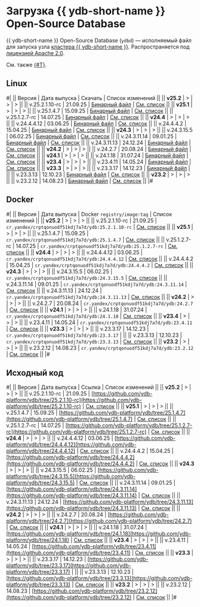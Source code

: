 # Загрузка {{ ydb-short-name }} Open-Source Database

{{ ydb-short-name }} Open-Source Database (`ydbd`) — исполняемый файл для запуска узла [кластера {{ ydb-short-name }}](../concepts/glossary.md#cluster). Распространяется под [лицензией Apache 2.0](https://github.com/ydb-platform/ydb/blob/main/LICENSE).

См. также [{#T}](yandex-enterprise-database.md).

## Linux

#|
|| Версия |  Дата выпуска | Скачать | Список изменений ||
|| **v25.2** | > | > | > ||
|| v.25.2.1.10-rc   | 21.09.25 | [Бинарный файл](https://binaries.ydb.tech/release/25.2.1.10-rc/ydbd-25.2.1.10-rc-linux-amd64.tar.gz) | [См. список](../changelog-server.md#25-2-1-10-rc) ||
|| **v25.1** | > | > | > ||
|| v.25.1.4.7   | 15.09.25 | [Бинарный файл](https://binaries.ydb.tech/release/25.1.4.7/ydbd-25.1.4.7-linux-amd64.tar.gz) | [См. список](../changelog-server.md#25-1-4-7) ||
|| v.25.1.2.7-rc   | 14.07.25 | [Бинарный файл](https://binaries.ydb.tech/release/25.1.2.7-rc/ydbd-25.1.2.7-rc-linux-amd64.tar.gz) | [См. список](../changelog-server.md#25-1-2-7-rc) ||
|| **v24.4** | > | > | > ||
|| v.24.4.4.12  | 03.06.25 | [Бинарный файл](https://binaries.ydb.tech/release/24.4.4.12/ydbd-24.4.4.12-linux-amd64.tar.gz) | [См. список](../changelog-server.md#24-4-4-12) ||
|| v.24.4.4.2   | 15.04.25 | [Бинарный файл](https://binaries.ydb.tech/release/24.4.4.2/ydbd-24.4.4.2-linux-amd64.tar.gz) | [См. список](../changelog-server.md#24-4-4-2) ||
|| **v24.3** | > | > | > ||
|| v.24.3.15.5   | 06.02.25 | [Бинарный файл](https://binaries.ydb.tech/release/24.3.15.5/ydbd-24.3.15.5-linux-amd64.tar.gz) | [См. список](../changelog-server.md#24-3-15-5) ||
|| v.24.3.11.14  | 09.01.25 | [Бинарный файл](https://binaries.ydb.tech/release/24.3.11.14/ydbd-24.3.11.14-linux-amd64.tar.gz) | [См. список](../changelog-server.md#24-3-11-14) ||
|| v.24.3.11.13  | 24.12.24 | [Бинарный файл](https://binaries.ydb.tech/release/24.3.11.13/ydbd-24.3.11.13-linux-amd64.tar.gz) | [См. список](../changelog-server.md#24-3-11-13) ||
|| **v24.2** | > | > | > ||
|| v.24.2.7  | 20.08.24 | [Бинарный файл](https://binaries.ydb.tech/release/24.2.7/ydbd-24.2.7-linux-amd64.tar.gz) | [См. список](../changelog-server.md#24-2) ||
|| **v24.1** | > | > | > ||
|| v.24.1.18 | 31.07.24 | [Бинарный файл](https://binaries.ydb.tech/release/24.1.18/ydbd-24.1.18-linux-amd64.tar.gz) | [См. список](../changelog-server.md#24-1) ||
|| **v23.4** | > | > | > ||
|| v.23.4.11 | 14.05.24 | [Бинарный файл](https://binaries.ydb.tech/release/23.4.11/ydbd-23.4.11-linux-amd64.tar.gz) | [См. список](../changelog-server.md#23-4) ||
|| **v23.3** | > | > | > ||
|| v.23.3.17 | 14.12.23 | [Бинарный файл](https://binaries.ydb.tech/release/23.3.17/ydbd-23.3.17-linux-amd64.tar.gz) | ||
|| v.23.3.13 | 12.10.23 | [Бинарный файл](https://binaries.ydb.tech/release/23.3.13/ydbd-23.3.13-linux-amd64.tar.gz) | [См. список](../changelog-server.md#23-3) ||
|| **v23.2** | > | > | > ||
|| v.23.2.12 | 14.08.23 | [Бинарный файл](https://binaries.ydb.tech/release/23.2.12/ydbd-23.2.12-linux-amd64.tar.gz) | [См. список](../changelog-server.md#23-2) ||
|#

## Docker

#|
|| Версия |  Дата выпуска | Docker `registry/image:tag` | Список изменений ||
|| **v25.2** | > | > | > ||
|| v.25.2.1.10-rc  | 21.09.25 | `cr.yandex/crptqonuodf51kdj7a7d/ydb:25.2.1.10-rc` | [См. список](../changelog-server.md#25-2-1-10-rc) ||
|| **v25.1** | > | > | > ||
|| v.25.1.4.7  | 15.09.25 | `cr.yandex/crptqonuodf51kdj7a7d/ydb:25.1.4.7` | [См. список](../changelog-server.md#25-1-4-7) ||
|| v.25.1.2.7-rc  | 14.07.25 | `cr.yandex/crptqonuodf51kdj7a7d/ydb:25.1.2.7-rc` | [См. список](../changelog-server.md#25-1-2-7-rc) ||
|| **v24.4** | > | > | > ||
|| v.24.4.4.12  | 03.06.25 | `cr.yandex/crptqonuodf51kdj7a7d/ydb:24.4.4.12` | [См. список](../changelog-server.md#24-4-4-12) ||
|| v.24.4.4.2  | 15.04.25 | `cr.yandex/crptqonuodf51kdj7a7d/ydb:24.4.4.2` | [См. список](../changelog-server.md#24-4-4-2) ||
|| **v24.3** | > | > | > ||
|| v.24.3.15.5  | 06.02.25 | `cr.yandex/crptqonuodf51kdj7a7d/ydb:24.3.15.5` | [См. список](../changelog-server.md#24-3-15-5) ||
|| v.24.3.11.14  | 09.01.25 | `cr.yandex/crptqonuodf51kdj7a7d/ydb:24.3.11.14` | [См. список](../changelog-server.md#24-3-11-14) ||
|| v.24.3.11.13  | 24.12.24 | `cr.yandex/crptqonuodf51kdj7a7d/ydb:24.3.11.13` | [См. список](../changelog-server.md#24-3-11-13) ||
|| **v24.2** | > | > | > ||
|| v.24.2.7  | 20.08.24 | `cr.yandex/crptqonuodf51kdj7a7d/ydb:24.2.7` | [См. список](../changelog-server.md#24-2) ||
|| **v24.1** | > | > | > ||
|| v.24.1.18 | 31.07.24 | `cr.yandex/crptqonuodf51kdj7a7d/ydb:24.1.18` | [См. список](../changelog-server.md#24-1) ||
|| **v23.4** | > | > | > ||
|| v.23.4.11 | 14.05.24 | `cr.yandex/crptqonuodf51kdj7a7d/ydb:23.4.11` | [См. список](../changelog-server.md#23-4) ||
|| **v23.3** | > | > | > ||
|| v.23.3.17 | 14.12.23 | `cr.yandex/crptqonuodf51kdj7a7d/ydb:23.3.17` | ||
|| v.23.3.13 | 12.10.23 | `cr.yandex/crptqonuodf51kdj7a7d/ydb:23.3.13` | [См. список](../changelog-server.md#23-3) ||
|| **v23.2** | > | > | > ||
|| v.23.2.12 | 14.08.23 | `cr.yandex/crptqonuodf51kdj7a7d/ydb:23.2.12` | [См. список](../changelog-server.md#23-2) ||
|#

## Исходный код

#|
|| Версия |  Дата выпуска | Ссылка | Список изменений ||
|| **v25.2** | > | > | > ||
|| v.25.2.1.10-rc  | 21.09.25 | [https://github.com/ydb-platform/ydb/tree/25.2.1.10-rc](https://github.com/ydb-platform/ydb/tree/25.2.1.10-rc) | [См. список](../changelog-server.md#25-2-1-10-rc) ||
|| **v25.1** | > | > | > ||
|| v.25.1.4.7  | 15.09.25 | [https://github.com/ydb-platform/ydb/tree/25.1.4.7](https://github.com/ydb-platform/ydb/tree/25.1.4.7) | [См. список](../changelog-server.md#25-1-4-7) ||
|| v.25.1.2.7-rc  | 14.07.25 | [https://github.com/ydb-platform/ydb/tree/25.1.2.7-rc](https://github.com/ydb-platform/ydb/tree/25.1.2.7-rc) | [См. список](../changelog-server.md#25-1-2-7-rc) ||
|| **v24.4** | > | > | > ||
|| v.24.4.4.12  | 03.06.25 | [https://github.com/ydb-platform/ydb/tree/24.4.4.12](https://github.com/ydb-platform/ydb/tree/24.4.4.12) | [См. список](../changelog-server.md#24-4-4-12) ||
|| v.24.4.4.2  | 15.04.25 | [https://github.com/ydb-platform/ydb/tree/24.4.4.2](https://github.com/ydb-platform/ydb/tree/24.4.4.2) | [См. список](../changelog-server.md#24-4-4-2) ||
|| **v24.3** | > | > | > ||
|| v.24.3.15.5  | 06.02.25 | [https://github.com/ydb-platform/ydb/tree/24.3.15.5](https://github.com/ydb-platform/ydb/tree/24.3.15.5) | [См. список](../changelog-server.md#24-3-15-5) ||
|| v.24.3.11.14  | 09.01.25 | [https://github.com/ydb-platform/ydb/tree/24.3.11.14](https://github.com/ydb-platform/ydb/tree/24.3.11.14) | [См. список](../changelog-server.md#24-3-11-14) ||
|| v.24.3.11.13  | 24.12.24 | [https://github.com/ydb-platform/ydb/tree/24.3.11.13](https://github.com/ydb-platform/ydb/tree/24.3.11.13) | [См. список](../changelog-server.md#24-3-11-13) ||
|| **v24.2** | > | > | > ||
|| v.24.2.7 | 20.08.24 | [https://github.com/ydb-platform/ydb/tree/24.2.7](https://github.com/ydb-platform/ydb/tree/24.2.7) | [См. список](../changelog-server.md#24-2) ||
|| **v24.1** | > | > | > ||
|| v.24.1.18 | 31.07.24 | [https://github.com/ydb-platform/ydb/tree/24.1.18](https://github.com/ydb-platform/ydb/tree/24.1.18) | [См. список](../changelog-server.md#24-1) ||
|| **v23.4** | > | > | > ||
|| v.23.4.11 | 14.05.24 | [https://github.com/ydb-platform/ydb/tree/23.4.11](https://github.com/ydb-platform/ydb/tree/23.4.11) | [См. список](../changelog-server.md#23-4) ||
|| **v23.3** | > | > | > ||
|| v.23.3.17 | 14.12.23 | [https://github.com/ydb-platform/ydb/tree/23.3.17](https://github.com/ydb-platform/ydb/tree/23.3.17) | ||
|| v.23.3.13 | 12.10.23 | [https://github.com/ydb-platform/ydb/tree/23.3.13](https://github.com/ydb-platform/ydb/tree/23.3.13) | [См. список](../changelog-server.md#23-3) ||
|| **v23.2** | > | > | > ||
|| v.23.2.12 | 14.08.23 | [https://github.com/ydb-platform/ydb/tree/23.2.12](https://github.com/ydb-platform/ydb/tree/23.2.12) | [См. список](../changelog-server.md#23-2) ||
|#
